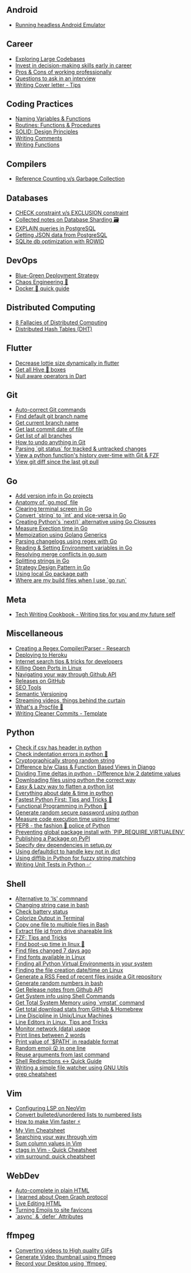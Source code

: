 

## Android

<ul>
<li><a href="Android/running-headless-android-emulator.md">Running headless Android Emulator</a>
</ul>

## Career

<ul>
<li><a href="Career/exploring-large-codebases-tips.md">Exploring Large Codebases</a>
<li><a href="Career/developing-decision-making-skills.md">Invest in decision-making skills early in career</a>
<li><a href="Career/pros-and-cons-of-working-professionally.md">Pros & Cons of working professionally</a>
<li><a href="Career/question-to-ask-interview.md">Questions to ask in an interview</a>
<li><a href="Career/writing-cover-letter-tips.md">Writing Cover letter - Tips</a>
</ul>

## Coding Practices

<ul>
<li><a href="Coding Practices/cleancode-naming.md">Naming Variables & Functions</a>
<li><a href="Coding Practices/everything-about-functions-procedures.md">Routines: Functions & Procedures</a>
<li><a href="Coding Practices/solid.md">SOLID: Design Principles</a>
<li><a href="Coding Practices/write-clean-comments.md">Writing Comments</a>
<li><a href="Coding Practices/cleancode-writing-functions.md">Writing Functions</a>
</ul>

## Compilers

<ul>
<li><a href="Compilers/reference-counting-and-garbage-collection.md">Reference Counting v/s Garbage Collection</a>
</ul>

## Databases

<ul>
<li><a href="Databases/check-constraint-vs-exclusion-constraint.md">CHECK constraint v/s EXCLUSION constraint</a>
<li><a href="Databases/database-sharding.md">Collected notes on Database Sharding 🗃</a>
<li><a href="Databases/explain-postgresql-query.md">EXPLAIN queries in PostgreSQL</a>
<li><a href="Databases/getting-json-data-in-postgresql.md">Getting JSON data from PostgreSQL</a>
<li><a href="Databases/sqlite-space-optimization-with-rowd-id.md">SQLite db optimization with ROWID</a>
</ul>

## DevOps

<ul>
<li><a href="DevOps/blue-green-deployment.md">Blue-Green Deployment Strategy</a>
<li><a href="DevOps/chaos-engineering-collected-notes.md">Chaos Engineering 🐒️</a>
<li><a href="DevOps/docker-quick-guide.md">Docker 🐋 quick guide</a>
</ul>

## Distributed Computing

<ul>
<li><a href="Distributed Computing/8-fallacies-of-distributed-computing.md">8 Fallacies of Distributed Computing</a>
<li><a href="Distributed Computing/distributed-hash-tables.md">Distributed Hash Tables (DHT)</a>
</ul>

## Flutter

<ul>
<li><a href="Flutter/decrease-lottie-size-dynamically.md">Decrease lottie size dynamically in flutter</a>
<li><a href="Flutter/get-all-hive-boxes.md">Get all Hive 🐝 boxes</a>
<li><a href="Flutter/null-aware-operators-dart.md">Null aware operators in Dart</a>
</ul>

## Git

<ul>
<li><a href="Git/autocorrect-git-commands.md">Auto-correct Git commands</a>
<li><a href="Git/find-default-git-branch-name.md">Find default git branch name</a>
<li><a href="Git/get-current-git-branch-name.md">Get current branch name</a>
<li><a href="Git/get-last-commit-date-of-file.md">Get last commit date of file</a>
<li><a href="Git/get-list-of-all-branches.md">Get list of all branches</a>
<li><a href="Git/how-to-undo-anything-in-git.md">How to undo anything in Git</a>
<li><a href="Git/parsing-git-status-for-tracked-untracked-changes.md">Parsing `git status` for tracked & untracked changes</a>
<li><a href="Git/view-python-function-git-history-with-fzf.md">View a python function's history over-time with Git & FZF</a>
<li><a href="Git/git-diff-since-last-git-pull.md">View git diff since the last git pull</a>
</ul>

## Go

<ul>
<li><a href="Go/adding-version-info-in-go-apps.md">Add version info in Go projects</a>
<li><a href="Go/anatomy-go-mod-file.md">Anatomy of `go.mod` file</a>
<li><a href="Go/clear-terminal-screen-in-go.md">Clearing terminal screen in Go</a>
<li><a href="Go/string-to-int-and-vice-versa.md">Convert `string` to `int` and vice-versa in Go</a>
<li><a href="Go/python-next-alternative-go-clousers.md">Creating Python's `next()` alternative using Go Closures</a>
<li><a href="Go/measure-execution-time-in-go.md">Measure Exection time in Go</a>
<li><a href="Go/memoization-using-golang-generics.md">Memoization using Golang Generics</a>
<li><a href="Go/parsing-changelog-using-regex-golang.md">Parsing changelogs using regex with Go</a>
<li><a href="Go/reading-and-setting-environment-variables-in-go.md">Reading & Setting Environment variables in Go</a>
<li><a href="Go/resolving-merge-conflicts-go-sum.md">Resolving merge conflicts in go.sum</a>
<li><a href="Go/split-strings-in-go.md">Splitting strings in Go</a>
<li><a href="Go/strategy-design-pattern-golang.md">Strategy Design Pattern in Go</a>
<li><a href="Go/using-local-packages-using-require.md">Using local Go package path</a>
<li><a href="Go/where-are-my-build-files-when-i-use-go-run.md">Where are my build files when I use `go run`</a>
</ul>

## Meta

<ul>
<li><a href="Meta/tech-writing-cookbook.md">Tech Writing Cookbook - Writing tips for you and my future self</a>
</ul>

## Miscellaneous

<ul>
<li><a href="Miscellaneous/regex-compiler-research.md">Creating a Regex Compiler/Parser - Research</a>
<li><a href="Miscellaneous/deploy-to-heroku.md">Deploying to Heroku</a>
<li><a href="Miscellaneous/internet-search-tricks-tips-for-developers.md">Internet search tips & tricks for developers</a>
<li><a href="Miscellaneous/kill-open-ports-linux.md">Killing Open Ports in Linux</a>
<li><a href="Miscellaneous/navigating-your-way-through-github-rest-api.md">Navigating your way through Github API</a>
<li><a href="Miscellaneous/making-releases-github-gittag.md">Releases on GitHub</a>
<li><a href="Miscellaneous/seo-tools.md">SEO Tools</a>
<li><a href="Miscellaneous/semantic-versioning.md">Semantic Versioning</a>
<li><a href="Miscellaneous/streaming-videos-collected-information-regarding-everything.md">Streaming videos, things behind the curtain</a>
<li><a href="Miscellaneous/creating-procfile-in-heroku.md">What's a Procfile 👀</a>
<li><a href="Miscellaneous/write-clean-commits-template.md">Writing Cleaner Commits - Template</a>
</ul>

## Python

<ul>
<li><a href="Python/check-csv-has-header.md">Check if csv has header in python</a>
<li><a href="Python/check-indentation-errors-in-python.md">Check indentation errors in python 🐍</a>
<li><a href="Python/cryptographically-strong-random-string.md">Cryptographically strong random string</a>
<li><a href="Python/difference-class-and-function-based-views-djnago.md">Difference b/w Class & Function Based Views in Django</a>
<li><a href="Python/dividing-time-deltas-python.md">Dividing Time deltas in python - Difference b/w 2 datetime values</a>
<li><a href="Python/downloading-files-using-python-the-correct-way.md">Downloading files using python the correct way</a>
<li><a href="Python/flatten-python-list.md">Easy & Lazy way to flatten a python list</a>
<li><a href="Python/everything-about-date-and-time-in-python.md">Everything about date & time in python</a>
<li><a href="Python/faster-python-tips-and-tricks.md">Fastest Python First: Tips and Tricks 🏃</a>
<li><a href="Python/functional-programming-in-python.md">Functional Programming in Python 🐍</a>
<li><a href="Python/generating-random-secure-password-python.md">Generate random secure password using python</a>
<li><a href="Python/measure-code-execution-time-python.md">Measure code execution time using timer</a>
<li><a href="Python/pep8.md">PEP8 - the fashion 💃 police of Python</a>
<li><a href="Python/preventing-global-package-install.md">Preventing global package install with `PIP_REQUIRE_VIRTUALENV`</a>
<li><a href="Python/publishing-a-package-on-pypi.md">Publishing a Package on PyPI</a>
<li><a href="Python/specify-dev-dependencies-python-package-setup.md">Specify dev dependencies in setup.py</a>
<li><a href="Python/using-defaultdict-to-handle-key-not-in-dict-case.md">Using defaultdict to handle key not in dict</a>
<li><a href="Python/fuzzy-string-matching-using-difflib-python.md">Using difflib in Python for fuzzy string matching</a>
<li><a href="Python/writing-tests-in-python-using-unittest.md">Writing Unit Tests in Python ✅</a>
</ul>

## Shell

<ul>
<li><a href="Shell/alternative-to-ls-linux.md">Alternative to 'ls' commnand</a>
<li><a href="Shell/changing-string-case-bash.md">Changing string case in bash</a>
<li><a href="Shell/get-battery-status.md">Check battery status</a>
<li><a href="Shell/colorize-output-in-terminal-bash.md">Colorize Output in Terminal</a>
<li><a href="Shell/copy-one-file-to-multiple-files.md">Copy one file to multiple files in Bash</a>
<li><a href="Shell/extract-file-id-from-drive-shareable-link.md">Extract file id from drive shareable link</a>
<li><a href="Shell/fzf-tips-tricks.md">FZF: Tips and Tricks</a>
<li><a href="Shell/find-bootup-time-in-linux.md">Find boot-up time in linux 🐧</a>
<li><a href="Shell/find-files-changed-7-days-ago.md">Find files changed 7 days ago</a>
<li><a href="Shell/find-fonts-in-linux.md">Find fonts available in Linux</a>
<li><a href="Shell/find-all-python-virtual-environments-in-your-system.md">Finding all Python Virtual Environments in your system</a>
<li><a href="Shell/find-file-creation-date-time-in-linux.md">Finding the file creation date/time on Linux</a>
<li><a href="Shell/generate-feed-files-in-git-repo.md">Generate a RSS Feed of recent files inside a Git repository</a>
<li><a href="Shell/generate-random-numbers-in-bash.md">Generate random numbers in bash</a>
<li><a href="Shell/get-release-notes-github-api.md">Get Release notes from Github API</a>
<li><a href="Shell/get-system-info.md">Get System info using Shell Commands</a>
<li><a href="Shell/total-memory-using-vmstat.md">Get Total System Memory using `vmstat` command</a>
<li><a href="Shell/get-download-stats-github-brew.md">Get total download stats from GitHub & Homebrew</a>
<li><a href="Shell/line-discipline-in-unix-linux.md">Line Discipline in Unix/Linux Machines</a>
<li><a href="Shell/line-editors-tips-tricks.md">Line Editors in Linux, Tips and Tricks</a>
<li><a href="Shell/monitor-network-data-usage.md">Monitor network (data) usage</a>
<li><a href="Shell/print-lines-between-two-words.md">Print lines between 2 words</a>
<li><a href="Shell/print-value-of-path-readable-format.md">Print value of `$PATH` in readable format</a>
<li><a href="Shell/random-emoji-one-liner.md">Random emoji 😲 in one line</a>
<li><a href="Shell/reusing-arguments-from-last-command.md">Reuse arguments from last command</a>
<li><a href="Shell/shell-redirections-quick-guide.md">Shell Redirections ↔ Quick Guide</a>
<li><a href="Shell/writing-simple-file-watcher.md">Writing a simple file watcher using GNU Utils</a>
<li><a href="Shell/grep-cheatsheet.md">grep cheatsheet</a>
</ul>

## Vim

<ul>
<li><a href="Vim/configuring-lsp-neovim-guide.md">Configuring LSP on NeoVim</a>
<li><a href="Vim/convert-unordered-list-to-ordered-list.md">Convert bulleted/unordered lists to numbered lists</a>
<li><a href="Vim/how-to-make-vim-faster.md">How to make Vim faster ⚡️</a>
<li><a href="Vim/my-vim-cheatsheet.md">My Vim Cheatsheet</a>
<li><a href="Vim/searching-your-way-through-vim.md">Searching your way through vim</a>
<li><a href="Vim/how-to-add-sum-column-in-vim.md">Sum column values in Vim</a>
<li><a href="Vim/ctags-quick-setup-cheatsheet.md">ctags in Vim - Quick Cheatsheet</a>
<li><a href="Vim/vim-surround-cheatsheet.md">vim surround: quick cheatsheet</a>
</ul>

## WebDev

<ul>
<li><a href="WebDev/html-datalist-auto-complete.md">Auto-complete in plain HTML</a>
<li><a href="WebDev/OpenGraph.md">I learned about Open Graph protocol</a>
<li><a href="WebDev/live-edit-html.md">Live Editing HTML</a>
<li><a href="WebDev/turning-emojis-into-site-favicons.md">Turning Emojis to site favicons</a>
<li><a href="WebDev/async-defer-html-javascript.md">`async` & `defer` Attributes</a>
</ul>

## ffmpeg

<ul>
<li><a href="ffmpeg/converting-videos-to-high-quality-gif.md">Converting videos to High quality GIFs</a>
<li><a href="ffmpeg/generate-video-thumbnail-using-ffmpeg.md">Generate Video thumbnail using ffmpeg</a>
<li><a href="ffmpeg/record-your-desktop-using-ffmpeg-on-linux.md">Record your Desktop using `ffmpeg`</a>
</ul>